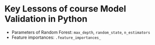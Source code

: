# Key Lessons of course Model Validation in Python

* Parameters of Random Forest: `max_depth`, `random_state`, `n_estimators`
* Feature importances: `.feature_importances_`
